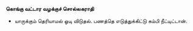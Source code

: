 **கொங்கு வட்டார வழக்குச் சொல்லகராதி**
- யாருக்கும் தெரியாமல் ஓடி விடுதல். பணத்தெ எடுத்துக்கிட்டு கம்பி நீட்டிட்டான்.

